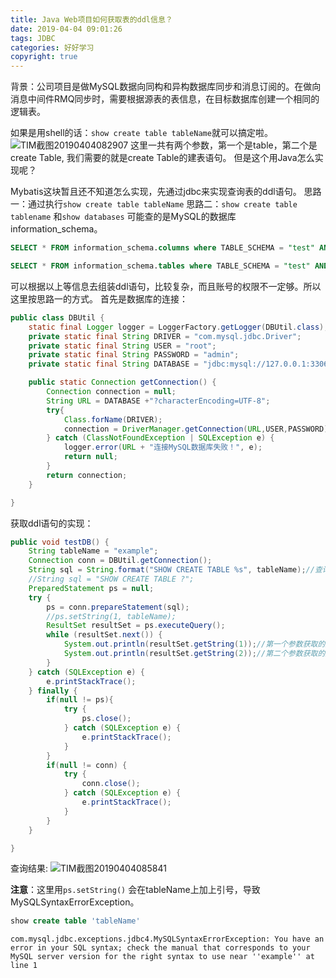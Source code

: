 ```yaml
---
title: Java Web项目如何获取表的ddl信息？
date: 2019-04-04 09:01:26
tags: JDBC
categories: 好好学习
copyright: true
---
```


背景：公司项目是做MySQL数据向同构和异构数据库同步和消息订阅的。在做向消息中间件RMQ同步时，需要根据源表的表信息，在目标数据库创建一个相同的逻辑表。

如果是用shell的话：`show create table tableName`就可以搞定啦。
![TIM截图20190404082907](https://imgconvert.csdnimg.cn/aHR0cHM6Ly9yYXcuZ2l0aHVidXNlcmNvbnRlbnQuY29tL3NoYXduNTIwL3N0b3JhZ2UvbWFzdGVyL3BpY3R1cmVzL3Nob3ctY3JlYXRlLXRhYmxlLnBuZw)
这里一共有两个参数，第一个是table，第二个是create Table, 我们需要的就是create Table的建表语句。
但是这个用Java怎么实现呢？

<!-- more-->

Mybatis这块暂且还不知道怎么实现，先通过jdbc来实现查询表的ddl语句。
思路一：通过执行`show create table tableName`
思路二：`show create table tablename` 和`show databases` 可能查的是MySQL的数据库information_schema。
```sql
SELECT * FROM information_schema.columns where TABLE_SCHEMA = "test" AND TABLE_NAME = "example" LIMIT 10;

SELECT * FROM information_schema.tables where TABLE_SCHEMA = "test" AND TABLE_NAME = "example" LIMIT 10;
```
可以根据以上等信息去组装ddl语句，比较复杂，而且账号的权限不一定够。所以这里按思路一的方式。
首先是数据库的连接：
```java
public class DBUtil {
    static final Logger logger = LoggerFactory.getLogger(DBUtil.class);
    private static final String DRIVER = "com.mysql.jdbc.Driver";
    private static final String USER = "root";
    private static final String PASSWORD = "admin";
    private static final String DATABASE = "jdbc:mysql://127.0.0.1:3306/TEST";

    public static Connection getConnection() {
        Connection connection = null;
        String URL = DATABASE +"?characterEncoding=UTF-8";
        try{
            Class.forName(DRIVER);
            connection = DriverManager.getConnection(URL,USER,PASSWORD);
        } catch (ClassNotFoundException | SQLException e) {
            logger.error(URL + "连接MySQL数据库失败！", e);
            return null;
        }
        return connection;
    }

}
```

获取ddl语句的实现：
```java
public void testDB() {
    String tableName = "example";
    Connection conn = DBUtil.getConnection();
    String sql = String.format("SHOW CREATE TABLE %s", tableName);//查询sql
    //String sql = "SHOW CREATE TABLE ?";
    PreparedStatement ps = null;
    try {
        ps = conn.prepareStatement(sql);
        //ps.setString(1, tableName);
        ResultSet resultSet = ps.executeQuery();
        while (resultSet.next()) {
            System.out.println(resultSet.getString(1));//第一个参数获取的是tableName
            System.out.println(resultSet.getString(2));//第二个参数获取的是表的ddl语句
        }
    } catch (SQLException e) {
        e.printStackTrace();
    } finally {
        if(null != ps){
            try {
                ps.close();
            } catch (SQLException e) {
                e.printStackTrace();
            }
        }
        if(null != conn) {
            try {
                conn.close();
            } catch (SQLException e) {
                e.printStackTrace();
            }
        }
    }

}
```
查询结果:
![TIM截图20190404085841](https://imgconvert.csdnimg.cn/aHR0cHM6Ly93czMuc2luYWltZy5jbi9sYXJnZS9iNzI3YzY1M2x5MWcxcWJsaGZicTRqMjBtbTA0aW14OC5qcGc)

**注意**：这里用`ps.setString()` 会在tableName上加上引号，导致MySQLSyntaxErrorException。
```sql
show create table 'tableName'
```
```log
com.mysql.jdbc.exceptions.jdbc4.MySQLSyntaxErrorException: You have an error in your SQL syntax; check the manual that corresponds to your MySQL server version for the right syntax to use near ''example'' at line 1
```






